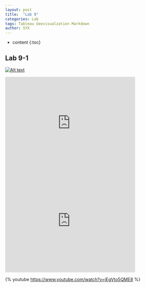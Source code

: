 ```yaml
---
layout: post
title:  "Lab 9"
categories: Lab
tags: Tableau Geovisualzation Markdown
author: SYX
---
```


* content
{:toc}

## Lab 9-1

[![Alt text](https://img.youtube.com/vi/jEgVto5QME8/0.jpg)](https://www.youtube.com/watch?v=jEgVto5QME8)


<iframe width="420" height="315" src="https://raw.githubusercontent.com/861/861.github.io/master/_posts/Lab9Task1.avi" frameborder="0" allowfullscreen></iframe>

<iframe width="420" height="315" src="https://www.youtube.com/watch?v=jEgVto5QME8" frameborder="0" allowfullscreen></iframe>


{% youtube https://www.youtube.com/watch?v=jEgVto5QME8 %}




